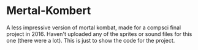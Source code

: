 # Mertal-Kombert
A less impressive version of mortal kombat, made for a compsci final project in 2016.
Haven't uploaded any of the sprites or sound files for this one (there were a lot). This is just to show the code for the project. 
